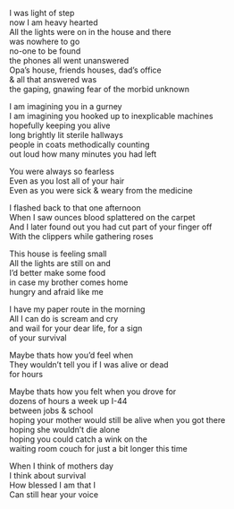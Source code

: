   
I was light of step  
now I am heavy hearted  
All the lights were on in the house and there  
was nowhere to go  
no-one to be found  
the phones all went unanswered  
Opa’s house, friends houses, dad’s office  
& all that answered was  
the gaping, gnawing fear of the morbid unknown

I am imagining you in a gurney  
I am imagining you hooked up to inexplicable machines  
hopefully keeping you alive  
long brightly lit sterile hallways  
people in coats methodically counting   
out loud how many minutes you had left

You were always so fearless  
Even as you lost all of your hair  
Even as you were sick & weary from the medicine

I flashed back to that one afternoon  
When I saw ounces blood splattered on the carpet  
And I later found out you had cut part of your finger off  
With the clippers while gathering roses

This house is feeling small  
All the lights are still on and  
I’d better make some food   
in case my brother comes home   
hungry and afraid like me

I have my paper route in the morning  
All I can do is scream and cry  
and wail for your dear life, for a sign  
of your survival

Maybe thats how you’d feel when  
They wouldn’t tell you if I was alive or dead  
for hours

Maybe thats how you felt when you drove for  
dozens of hours a week up I-44  
between jobs & school  
hoping your mother would still be alive when you got there  
hoping she wouldn’t die alone  
hoping you could catch a wink on the   
waiting room couch for just a bit longer this time

When I think of mothers day  
I think about survival  
How blessed I am that I  
Can still hear your voice

